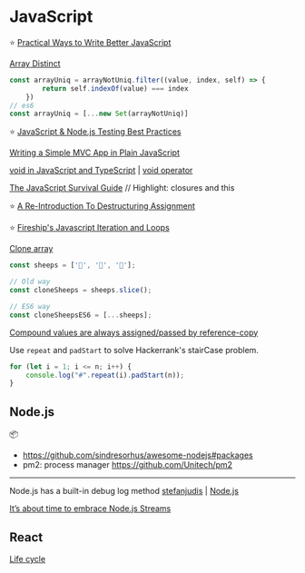 # JavaScript

⭐️ [Practical Ways to Write Better JavaScript](https://dev.to/taillogs/practical-ways-to-write-better-javascript-26d4)

[Array Distinct](https://codeburst.io/javascript-array-distinct-5edc93501dc4)
```javascript
const arrayUniq = arrayNotUniq.filter((value, index, self) => {
        return self.indexOf(value) === index
    })
// es6
const arrayUniq = [...new Set(arrayNotUniq)]
```

⭐️ [JavaScript & Node.js Testing Best Practices](https://github.com/goldbergyoni/javascript-testing-best-practices)

[Writing a Simple MVC App in Plain JavaScript](https://www.taniarascia.com/javascript-mvc-todo-app/)

[void in JavaScript and TypeScript](https://fettblog.eu/void-in-javascript-and-typescript/) | [void operator
](https://developer.mozilla.org/en-US/docs/Web/JavaScript/Reference/Operators/void)

[The JavaScript Survival Guide](https://www.youtube.com/watch?v=9emXNzqCKyg)
// Highlight: closures and this

⭐️ [A Re-Introduction To Destructuring Assignment](https://www.smashingmagazine.com/2019/09/reintroduction-destructuring-assignment/)

⭐️ [Fireship's Javascript Iteration and Loops](https://fireship.io/snippets/javascript-loops-pro-tips/)

[Clone array](https://www.samanthaming.com/tidbits/35-es6-way-to-clone-an-array)
```javascript
const sheeps = ['🐑', '🐑', '🐑'];

// Old way
const cloneSheeps = sheeps.slice();

// ES6 way
const cloneSheepsES6 = [...sheeps];
```

[Compound values are always assigned/passed by reference-copy](https://stackoverflow.com/a/34522073)

Use `repeat` and `padStart` to solve Hackerrank's stairCase problem.
```javascript
for (let i = 1; i <= n; i++) {
    console.log("#".repeat(i).padStart(n));
}
````

## Node.js

📦
 - https://github.com/sindresorhus/awesome-nodejs#packages
 - pm2: process manager https://github.com/Unitech/pm2
 
---
Node.js has a built-in debug log method [stefanjudis](https://www.stefanjudis.com/today-i-learned/node-js-has-a-built-in-debug-method/) | [Node.js](https://nodejs.org/api/util.html#util_util_debuglog_section)

[It’s about time to embrace Node.js Streams](https://slides.com/lucianomammino/its-about-time-to-embrace-streams-node-manchjs)

## React

[Life cycle](https://busypeoples.github.io/post/react-component-lifecycle/)
